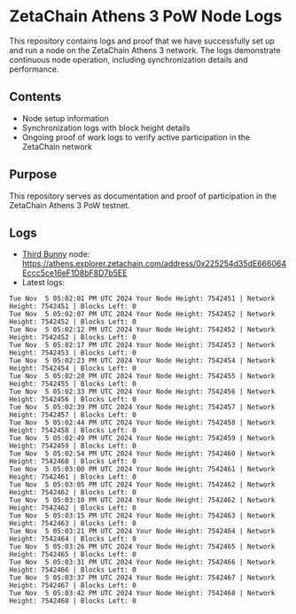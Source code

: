 # ZetaChain Athens 3 PoW Node Logs
This repository contains logs and proof that we have successfully set up and run a node on the ZetaChain Athens 3 network. The logs demonstrate continuous node operation, including synchronization details and performance.

## Contents
- Node setup information
- Synchronization logs with block height details
- Ongoing proof of work logs to verify active participation in the ZetaChain network

## Purpose
This repository serves as documentation and proof of participation in the ZetaChain Athens 3 PoW testnet.

## Logs

- [Third Bunny](https://thirdbunny.xyz/) node: https://athens.explorer.zetachain.com/address/0x225254d35dE666064Eccc5ce16eF1D8bF8D7b5EE
- Latest logs:
```
Tue Nov  5 05:02:01 PM UTC 2024 Your Node Height: 7542451 | Network Height: 7542451 | Blocks Left: 0
Tue Nov  5 05:02:07 PM UTC 2024 Your Node Height: 7542452 | Network Height: 7542452 | Blocks Left: 0
Tue Nov  5 05:02:12 PM UTC 2024 Your Node Height: 7542452 | Network Height: 7542452 | Blocks Left: 0
Tue Nov  5 05:02:17 PM UTC 2024 Your Node Height: 7542453 | Network Height: 7542453 | Blocks Left: 0
Tue Nov  5 05:02:23 PM UTC 2024 Your Node Height: 7542454 | Network Height: 7542454 | Blocks Left: 0
Tue Nov  5 05:02:28 PM UTC 2024 Your Node Height: 7542455 | Network Height: 7542455 | Blocks Left: 0
Tue Nov  5 05:02:33 PM UTC 2024 Your Node Height: 7542456 | Network Height: 7542456 | Blocks Left: 0
Tue Nov  5 05:02:39 PM UTC 2024 Your Node Height: 7542457 | Network Height: 7542457 | Blocks Left: 0
Tue Nov  5 05:02:44 PM UTC 2024 Your Node Height: 7542458 | Network Height: 7542458 | Blocks Left: 0
Tue Nov  5 05:02:49 PM UTC 2024 Your Node Height: 7542459 | Network Height: 7542459 | Blocks Left: 0
Tue Nov  5 05:02:54 PM UTC 2024 Your Node Height: 7542460 | Network Height: 7542460 | Blocks Left: 0
Tue Nov  5 05:03:00 PM UTC 2024 Your Node Height: 7542461 | Network Height: 7542461 | Blocks Left: 0
Tue Nov  5 05:03:05 PM UTC 2024 Your Node Height: 7542462 | Network Height: 7542462 | Blocks Left: 0
Tue Nov  5 05:03:10 PM UTC 2024 Your Node Height: 7542462 | Network Height: 7542462 | Blocks Left: 0
Tue Nov  5 05:03:15 PM UTC 2024 Your Node Height: 7542463 | Network Height: 7542463 | Blocks Left: 0
Tue Nov  5 05:03:21 PM UTC 2024 Your Node Height: 7542464 | Network Height: 7542464 | Blocks Left: 0
Tue Nov  5 05:03:26 PM UTC 2024 Your Node Height: 7542465 | Network Height: 7542465 | Blocks Left: 0
Tue Nov  5 05:03:31 PM UTC 2024 Your Node Height: 7542466 | Network Height: 7542466 | Blocks Left: 0
Tue Nov  5 05:03:37 PM UTC 2024 Your Node Height: 7542467 | Network Height: 7542467 | Blocks Left: 0
Tue Nov  5 05:03:42 PM UTC 2024 Your Node Height: 7542468 | Network Height: 7542468 | Blocks Left: 0
```
